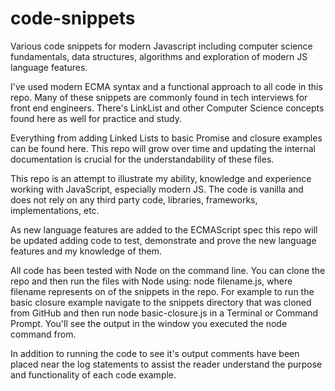 # code-snippets
Various code snippets for modern Javascript including computer science fundamentals, data structures, algorithms and exploration of modern JS language features.

I've used modern ECMA syntax and a functional approach to all code in this repo. Many of these snippets are commonly found in tech interviews for front end engineers. There's LinkList and other Computer Science concepts found here as well for practice and study. 

Everything from adding Linked Lists to basic Promise and closure examples can be found here. This repo will grow over time and updating the internal documentation is crucial for the understandability of these files.

This repo is an attempt to illustrate my ability, knowledge and experience working with JavaScript, especially modern JS. The code is vanilla and does not rely on any third party code, libraries, frameworks, implementations, etc. 

As new language features are added to the ECMAScript spec this repo will be updated adding code to test, demonstrate and prove the new language features and my knowledge of them.

All code has been tested with Node on the command line. You can clone the repo and then run the files with Node using: node filename.js, where filename represents on of the snippets in the repo. For example to run the basic closure example navigate to the snippets directory that was cloned from GitHub and then run node basic-closure.js in a Terminal or Command Prompt. You'll see the output in the window you executed the node command from. 

In addition to running the code to see it's output comments have been placed near the log statements to assist the reader understand the purpose and functionality of each code example.
